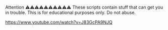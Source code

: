 Attention ⚠️⚠️⚠️⚠️⚠️⚠️⚠️⚠️⚠️⚠️
These scripts contain stuff that can get you in trouble. This is for educational purposes only. Do not abuse.

https://www.youtube.com/watch?v=J83GcPA9NJQ
